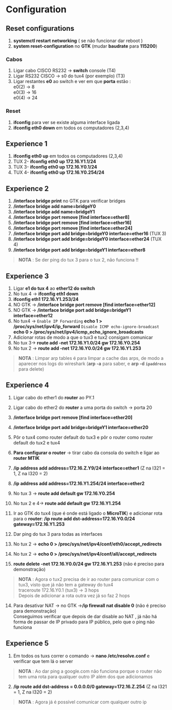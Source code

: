 # Configuration

## Reset configurations

1) **systemctl restart networking** ( se não funcionar dar reboot )
2) **system reset-configuration** no **GTK** (mudar **baudrate** para **115200**)

### Cabos 

1) Ligar cabo CISCO RS232 -> **switch** console (T4)
2) Ligar RS232 CISCO  -> s0 do tux4 (por exemplo) (T3)
3) Ligar restantes **e0** ao switch e ver em que **porta** estão : <br />
 e0(2) -> 8 <br />
 e0(3) -> 16 <br />
 e0(4) -> 24 <br />

### Reset
1) **ifconfig** para ver se existe alguma interface ligada
2) **ifconfig eth0 down** em todos os computadores (2,3,4)


## Experience 1

1) **ifconfig eth0 up** em todos os computadores (2,3,4)
2)  TUX 2- **ifconfig eth0 up 172.16.Y1.1/24**
3) TUX 3- **ifconfig eth0 up 172.16.Y0.1/24**
4) TUX 4- **ifconfig eth0 up 172.16.Y0.254/24**

## Experience 2

1) **/interface bridge print** no GTK para verificar bridges 
2) **/interface bridge add name=bridgeY0**
3) **/interface bridge add name=bridgeY1**
4) **/interface bridge port remove [find interface=ether8]**
5) **/interface bridge port remove [find interface=ether16]**
6) **/interface bridge port remove [find interface=ether24]**
7) **/interface bridge port add bridge=bridgeY0 interface=ether16** (TUX 3)
8) **/interface bridge port add bridge=bridgeY0 interface=ether24** (TUX 4)
9) **/interface bridge port add bridge=bridgeY1 interface=ether8** 

> **NOTA** : Se der ping do tux 3 para o tux 2, não funciona !!

## Experience 3

1) Ligar **e1 do tux 4** ao **ether12 do switch**
2) No tux 4 -> **ifconfig eth1 down**
3) **ifconfig eth1 172.16.Y1.253/24**
4) NO GTK -> **/interface bridge port remove [find interface=ether12]**
5) NO GTK -> **/interface bridge port add bridge=bridgeY1 interface=ether12**
6) No tux4 -> `Enable IP Forwarding` **echo 1 > /proc/sys/net/ipv4/ip_forward**
`Disable ICMP echo-ignore-broadcast` **echo 0 > /proc/sys/net/ipv4/icmp_echo_ignore_broadcasts**
7) Adicionar rotas de modo a que o tux3 e tux2 consigam comunicar <br />
8)  No tux 3-> **route add -net 172.16.Y1.0/24 gw 172.16.Y0.254**
9) No tux 2 -> **route add -net 172.16.Y0.0/24 gw 172.16.Y1.253**

> **NOTA** : Limpar arp tables é para limpar a cache das arps, de modo a aparecer nos logs do wireshark (**arp -a** para saber, e **arp -d `ipaddress`** para delete)

## Experience 4

1) Ligar cabo do ether1 do **router** ao PY.1 
2) Ligar cabo do ether2 do **router** a uma porta do switch -> porta 20
3) **/interface bridge port remove [find interface=ether20]**
4) **/interface bridge port add bridge=bridgeY1 interface=ether20**
5) Pôr o tux4 como router default do tux3 e pôr o router como router default do tux2 e tux4 
6) **Para configurar o router** -> tirar cabo da consola do switch e ligar ao **router MTIK**
7) **/ip address add address=172.16.Z.Y9/24 interface=ether1** (Z na I321 = 1, Z na I320 = 2)
8) **/ip address add address=172.16.Y1.254/24 interface=ether2**
9) No tux 3 -> **route add default gw 172.16.Y0.254**
10) No tux 2 e 4-> **route add default gw 172.16.Y1.254**
11) Ir ao GTK do tux4 (que é onde está ligado o **MicroTIK**) e adicionar rota para o **router**: 
**/ip route add dst-address=172.16.Y0.0/24 gateway=172.16.Y1.253**

11) Dar ping do tux 3 para todas as interfaces

12) No tux 2 -> **echo 0 > /proc/sys/net/ipv4/conf/eth0/accept_redirects**
13) No tux 2 -> **echo 0 > /proc/sys/net/ipv4/conf/all/accept_redirects**

13) **route delete -net 172.16.Y0.0/24 gw 172.16.Y1.253** (não é preciso para demonstração)
> **NOTA** : Agora o tux2 precisa de ir ao router para comunicar com o tux3, visto que já não tem a gateway do tux4 <br />
traceroute 172.16.Y0.1 (tux3) -> 3 hops <br />
Depois de adicionar a rota outra vez já so faz 2 hops

14) Para desativar NAT -> no GTK ->**/ip firewall nat disable 0** (não é preciso para demonstração)
<br />Conseguimos verificar que depois de dar disable ao NAT , já não há forma de passar de IP privado para IP público, pelo que o ping não funciona

## Experience 5

1) Em todos os tuxs correr o comando -> **nano /etc/resolve.conf** e verificar que tem lá o server
> **NOTA** : Ao dar ping a google.com não funciona porque o router não tem uma rota para qualquer outro IP além dos que adicionamos
2) **/ip route add dst-address = 0.0.0.0/0 gateway=172.16.Z.254** (Z na I321 = 1, Z na I320 = 2) <br />
> **NOTA** : Agora já é possível comunicar com qualquer outro ip
